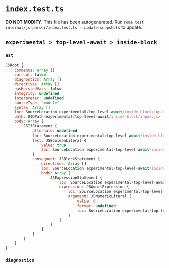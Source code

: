 # `index.test.ts`

**DO NOT MODIFY**. This file has been autogenerated. Run `rome test internal/js-parser/index.test.ts --update-snapshots` to update.

## `experimental > top-level-await > inside-block`

### `ast`

```javascript
JSRoot {
	comments: Array []
	corrupt: false
	diagnostics: Array []
	directives: Array []
	hasHoistedVars: false
	integrity: undefined
	interpreter: undefined
	sourceType: "module"
	syntax: Array []
	loc: SourceLocation experimental/top-level-await/inside-block/input.js 1:0-3:1
	path: UIDPath<experimental/top-level-await/inside-block/input.js>
	body: Array [
		JSIfStatement {
			alternate: undefined
			loc: SourceLocation experimental/top-level-await/inside-block/input.js 1:0-3:1
			test: JSBooleanLiteral {
				value: true
				loc: SourceLocation experimental/top-level-await/inside-block/input.js 1:4-1:8
			}
			consequent: JSBlockStatement {
				directives: Array []
				loc: SourceLocation experimental/top-level-await/inside-block/input.js 1:10-3:1
				body: Array [
					JSExpressionStatement {
						loc: SourceLocation experimental/top-level-await/inside-block/input.js 2:2-2:10
						expression: JSAwaitExpression {
							loc: SourceLocation experimental/top-level-await/inside-block/input.js 2:2-2:9
							argument: JSNumericLiteral {
								value: 0
								format: undefined
								loc: SourceLocation experimental/top-level-await/inside-block/input.js 2:8-2:9
							}
						}
					}
				]
			}
		}
	]
}
```

### `diagnostics`

```

```
